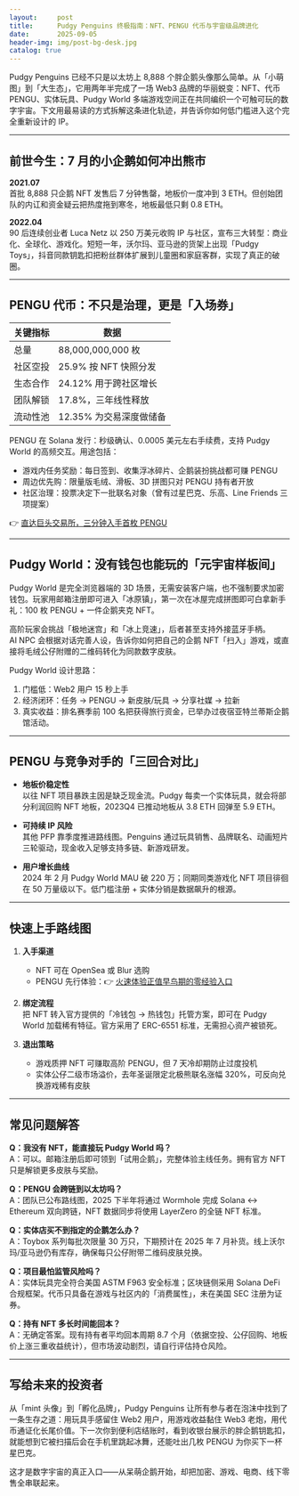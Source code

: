 ```yaml
---
layout:     post
title:      Pudgy Penguins 终极指南：NFT、PENGU 代币与宇宙级品牌进化
date:       2025-09-05
header-img: img/post-bg-desk.jpg
catalog: true
---
```


Pudgy Penguins 已经不只是以太坊上 8,888 个胖企鹅头像那么简单。从「小萌图」到「大生态」，它用两年半完成了一场 Web3 品牌的华丽蜕变：NFT、代币 PENGU、实体玩具、Pudgy World 多端游戏空间正在共同编织一个可触可玩的数字宇宙。下文用最易读的方式拆解这条进化轨迹，并告诉你如何低门槛进入这个完全重新设计的 IP。

---

## 前世今生：7 月的小企鹅如何冲出熊市

**2021.07**  
首批 8,888 只企鹅 NFT 发售后 7 分钟售罄，地板价一度冲到 3 ETH。但创始团队的内讧和资金疑云把热度拖到寒冬，地板最低只剩 0.8 ETH。

**2022.04**  
90 后连续创业者 Luca Netz 以 250 万美元收购 IP 与社区，宣布三大转型：商业化、全球化、游戏化。短短一年，沃尔玛、亚马逊的货架上出现「Pudgy Toys」，抖音同款钥匙扣把粉丝群体扩展到儿童圈和家庭客群，实现了真正的破圈。

---

## PENGU 代币：不只是治理，更是「入场券」

| 关键指标 | 数据 |
|---|---|
| 总量 | 88,000,000,000 枚 |
| 社区空投 | 25.9% 按 NFT 快照分发 |
| 生态合作 | 24.12% 用于跨社区增长 |
| 团队解锁 | 17.8%，三年线性释放 |
| 流动性池 | 12.35% 为交易深度做储备 |

PENGU 在 Solana 发行：秒级确认、0.0005 美元左右手续费，支持 Pudgy World 的高频交互。用途包括：

- 游戏内任务奖励：每日签到、收集浮冰碎片、企鹅装扮挑战都可赚 PENGU  
- 周边优先购：限量版毛绒、滑板、3D 拼图只对 PENGU 持有者开放  
- 社区治理：投票决定下一批联名对象（曾有过星巴克、乐高、Line Friends 三项提案）

👉 [直达巨头交易所，三分钟入手首枚 PENGU](https://okxdog.com/)

---

## Pudgy World：没有钱包也能玩的「元宇宙样板间」

Pudgy World 是完全浏览器端的 3D 场景，无需安装客户端，也不强制要求加密钱包。玩家用邮箱注册即可进入「冰原镇」，第一次在冰屋完成拼图即可白拿新手礼：100 枚 PENGU + 一件企鹅夹克 NFT。  

高阶玩家会挑战「极地迷宫」和「冰上竞速」，后者甚至支持外接蓝牙手柄。  
AI NPC 会根据对话完善人设，告诉你如何把自己的企鹅 NFT「扫入」游戏，或直接将毛绒公仔附赠的二维码转化为同款数字皮肤。

Pudgy World 设计思路：  
1. 门槛低：Web2 用户 15 秒上手  
2. 经济闭环：任务 → PENGU → 新皮肤/玩具 → 分享社媒 → 拉新  
3. 真实收益：排名赛季前 100 名把获得旅行资金，已举办过夜宿亚特兰蒂斯企鹅馆活动。

---

## PENGU 与竞争对手的「三回合对比」

- **地板价稳定性**  
  以往 NFT 项目暴跌主因是缺乏现金流。Pudgy 每卖一个实体玩具，就会将部分利润回购 NFT 地板，2023Q4 已推动地板从 3.8 ETH 回弹至 5.9 ETH。  

- **可持续 IP 风险**  
  其他 PFP 靠季度推进路线图。Penguins 通过玩具销售、品牌联名、动画短片三轮驱动，现金收入足够支持多链、新游戏研发。  

- **用户增长曲线**  
  2024 年 2 月 Pudgy World MAU 破 220 万；同期同类游戏化 NFT 项目徘徊在 50 万量级以下。低门槛注册 + 实体分销是数据飙升的根源。  

---

## 快速上手路线图

1. **入手渠道**  
   - NFT 可在 OpenSea 或 Blur 选购  
   - PENGU 先行体验：👉 [火速体验正值早鸟期的零经验入口](https://okxdog.com/)  

2. **绑定流程**  
   把 NFT 转入官方提供的「冷钱包 → 热钱包」托管方案，即可在 Pudgy World 加载稀有特征。官方采用了 ERC-6551 标准，无需担心资产被锁死。

3. **退出策略**  
   - 游戏质押 NFT 可赚取高阶 PENGU，但 7 天冷却期防止过度投机  
   - 实体公仔二级市场溢价，去年圣诞限定北极熊联名涨幅 320%，可反向兑换游戏稀有皮肤

---

## 常见问题解答

**Q：我没有 NFT，能直接玩 Pudgy World 吗？**  
A：可以。邮箱注册后即可领到「试用企鹅」，完整体验主线任务。拥有官方 NFT 只是解锁更多皮肤与奖励。

**Q：PENGU 会跨链到以太坊吗？**  
A：团队已公布路线图，2025 下半年将通过 Wormhole 完成 Solana ↔ Ethereum 双向跨链，NFT 数据同步将使用 LayerZero 的全链 NFT 标准。

**Q：实体店买不到指定的企鹅怎么办？**  
A：Toybox 系列每批次限量 30 万只，下期预计在 2025 年 7 月补货。线上沃尔玛/亚马逊仍有库存，确保每只公仔附带二维码皮肤兑换。

**Q：项目最怕监管风险吗？**  
A：实体玩具完全符合美国 ASTM F963 安全标准；区块链侧采用 Solana DeFi 合规框架。代币只具备在游戏与社区内的「消费属性」，未在美国 SEC 注册为证券。

**Q：持有 NFT 多长时间能回本？**  
A：无确定答案。现有持有者平均回本周期 8.7 个月（依据空投、公仔回购、地板价上涨三重收益统计），但市场波动剧烈，请自行评估持仓风险。

---

## 写给未来的投资者

从「mint 头像」到「孵化品牌」，Pudgy Penguins 让所有参与者在泡沫中找到了一条生存之道：用玩具手感留住 Web2 用户，用游戏收益黏住 Web3 老炮，用代币通证化长尾价值。下一次你到便利店结账时，看到收银台展示的胖企鹅钥匙扣，就能想到它被扫描后会在手机里跳起冰舞，还能吐出几枚 PENGU 为你买下一杯星巴克。  

这才是数字宇宙的真正入口——从呆萌企鹅开始，却把加密、游戏、电商、线下零售全串联起来。